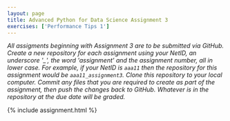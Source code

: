 ```yaml
---
layout: page
title: Advanced Python for Data Science Assignment 3
exercises: ['Performance Tips 1']
---
```


*All assigments beginning with Assignment 3 are to be submitted via GitHub. Create
a new repository for each assignment using your NetID, an underscore '_', the word
'assignment' and the assignment number, all in lower case. For example, if your 
NetID is `aaa11` then the repository for this assignment would be `aaa11_assignment3`.
Clone this repository to your local computer. Commit any files that you are required
to create as part of the assignment, then push the changes back to GitHub. Whatever is
in the repository at the due date will be graded.*

{% include assignment.html %}
